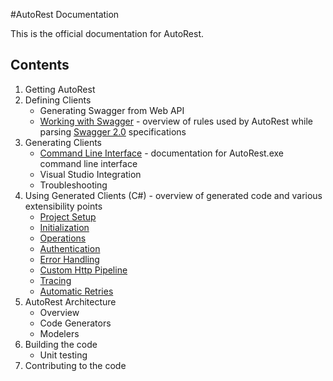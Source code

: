 #AutoRest Documentation

This is the official documentation for AutoRest.

## Contents
1. Getting AutoRest
2. Defining Clients
    - Generating Swagger from Web API
    - [Working with Swagger](swagger.md) - overview of rules used by AutoRest while parsing [Swagger 2.0](https://github.com/swagger-api/swagger-spec/blob/master/versions/2.0.md) specifications
3. Generating Clients
    - [Command Line Interface](cli.md) - documentation for AutoRest.exe command line interface
    - Visual Studio Integration
    - Troubleshooting
4. Using Generated Clients (C#) - overview of generated code and various extensibility points
    - [Project Setup](clients-proj-setup.md)
    - [Initialization](clients-init.md)
    - [Operations](clients-ops.md)
    - [Authentication](clients-auth.md)
    - [Error Handling](clients-error.md)
    - [Custom Http Pipeline](clients-handlers.md)
    - [Tracing](clients-tracing.md)
    - [Automatic Retries](clients-retry.md)
5. AutoRest Architecture
    - Overview
    - Code Generators
    - Modelers
6. Building the code
    - Unit testing
7. Contributing to the code
